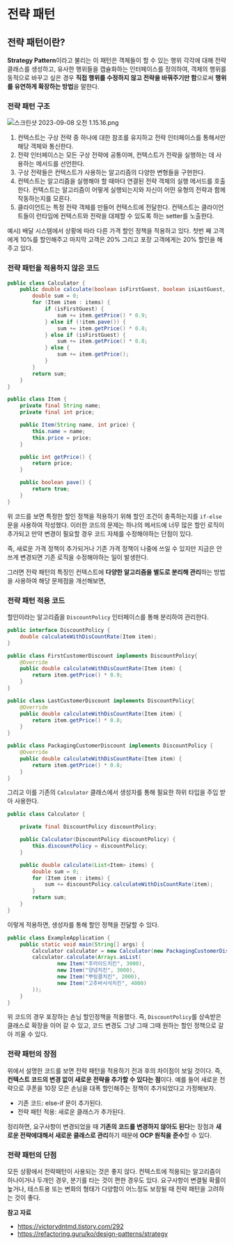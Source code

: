 # 전략 패턴

## 전략 패턴이란?

**Strategy Pattern**이라고 불리는 이 패턴은 객체들이 할 수 있는 행위 각각에 대해 전략 클래스를 생성하고, 유사한 행위들을 캡슐화하는 인터페이스를 정의하여, 객체의 행위를 동적으로 바꾸고 싶은 경우 **직접 행위를 수정하지 않고 전략을 바꿔주기만 함**으로써 **행위를 유연하게 확장하는 방법**을 말한다.

### 전략 패턴 구조

![스크린샷 2023-09-08 오전 1.15.16.png](https://github.com/mo2-Study-Group/StudyGroup/assets/112863029/591fde2d-b36f-480c-ab47-4384624868fb)

1. 컨텍스트는 구상 전략 중 하나에 대한 참조를 유지하고 전략 인터페이스를 통해서만 해당 객체와 통신한다.
2. 전략 인터페이스는 모든 구상 전략에 공통이며, 컨텍스트가 전략을 실행하는 데 사용하는 메서드를 선언한다.
3. 구상 전략들은 컨텍스트가 사용하는 알고리즘의 다양한 변형들을 구현한다.
4. 컨텍스트는 알고리즘을 실행해야 할 때마다 연결된 전략 객체의 실행 메서드를 호출한다. 컨텍스트는 알고리즘이 어떻게 실행되는지와 자신이 어떤 유형의 전략과 함께 작동하는지를 모른다.
5. 클라이언트는 특정 전략 객체를 만들어 컨텍스트에 전달한다. 컨텍스트는 클라이언트들이 런타임에 컨텍스트와 전략을 대체할 수 있도록 하는 setter를 노출한다.


예시)
배달 시스템에서 상황에 따라 다른 가격 할인 정책을 적용하고 있다. 첫번 째 고객에게 10%를 할인해주고 마지막 고객은 20% 그리고 포장 고객에게는 20% 할인을 해주고 있다.

### 전략 패턴을 적용하지 않은 코드

```java
public class Calculator {
    public double calculate(boolean isFirstGuest, boolean isLastGuest, List<Item> items) {
        double sum = 0;
        for (Item item : items) {
            if (isFirstGuest) {
                sum += item.getPrice() * 0.9;
            } else if (!item.pave()) {
                sum += item.getPrice() * 0.8;
            } else if (isFirstGuest) {
                sum += item.getPrice() * 0.8;
            } else {
                sum += item.getPrice();
            }
        }
        return sum;
    }
}
```

```java
public class Item {
    private final String name;
    private final int price;

    public Item(String name, int price) {
        this.name = name;
        this.price = price;
    }

    public int getPrice() {
        return price;
    }

    public boolean pave() {
        return true;
    }
}
```

위 코드를 보면 특정한 할인 정책을 적용하기 위해 할인 조건이 충족하는지를 `if-else`문을 사용하여 작성했다. 
이러한 코드의 문제는 하나의 메서드에 너무 많은 할인 로직이 추가되고 만약 변경이 필요할 경우 코드 자체를 수정해야하는 단점이 있다.

즉, 새로운 가격 정책이 추가되거나 기존 가격 정책이 나중에 쓰일 수 있지만 지금은 안쓰게 변경되면 기존 로직을 수정해야하는 일이 발생한다.

그러면 전략 패턴의 특징인 컨텍스트에 **다양한 알고리즘을 별도로 분리해 관리**하는 방법을 사용하여 해당 문제점을 개선해보면,

### 전략 패턴 적용 코드

할인이라는 알고리즘을 `DiscountPolicy` 인터페이스를 통해 분리하여 관리한다.

```java
public interface DiscountPolicy {
    double calculateWithDisCountRate(Item item);
}
```

```java
public class FirstCustomerDiscount implements DiscountPolicy{
    @Override
    public double calculateWithDisCountRate(Item item) {
        return item.getPrice() * 0.9;
    }
}
```

```java
public class LastCustomerDiscount implements DiscountPolicy{
    @Override
    public double calculateWithDisCountRate(Item item) {
        return item.getPrice() * 0.8;
    }
}
```

```java
public class PackagingCustomerDiscount implements DiscountPolicy {
    @Override
    public double calculateWithDisCountRate(Item item) {
        return item.getPrice() * 0.8;
    }
}
```

그리고 이를 기존의 `Calculator` 클래스에서 생성자를 통해 필요한 하위 타입을 주입 받아 사용한다.

```java
public class Calculator {

    private final DiscountPolicy discountPolicy;

    public Calculator(DiscountPolicy discountPolicy) {
        this.discountPolicy = discountPolicy;
    }

    public double calculate(List<Item> items) {
        double sum = 0;
        for (Item item : items) {
            sum += discountPolicy.calculateWithDisCountRate(item);
        }
        return sum;
    }
}
```

이렇게 적용하면, 생성자를 통해 할인 정책을 전달할 수 있다. 

```java
public class ExampleApplication {
	public static void main(String[] args) {
		Calculator calculator = new Calculator(new PackagingCustomerDiscount());
		calculator.calculate(Arrays.asList(
				new Item("후라이드치킨", 3000),
				new Item("양념치킨", 3000),
				new Item("뿌링클치킨", 2000),
				new Item("고추바사삭치킨", 4000)
		));
	}
}
```

위 코드의 경우 포장하는 손님 할인정책을 적용했다. 즉, `DiscountPolicy`를 상속받은 클래스로 확장을 이어 갈 수 있고, 코드 변경도 그냥 그때 그때 원하는 할인 정책으로 갈아 끼울 수 있다.

### 전략 패턴의 장점

위에서 설명한 코드를 보면 전략 패턴을 적용하기 전과 후의 차이점이 보일 것이다. 즉, **컨텍스트 코드의 변경 없이 새로운 전략을 추가할 수 있다는 점**이다. 예를 들어 새로운 전략으로 쿠폰을 10장 모은 손님을 대폭 할인해주는 정책이 추가되었다고 가정해보자.

- 기존 코드: else-if 문이 추가된다.
- 전략 패턴 적용: 새로운 클래스가 추가된다.

정리하면, 요구사항이 변경되었을 때 **기존의 코드를 변경하지 않아도 된다**는 장점과 **새로운 전략에대해서 새로운 클래스로 관리**하기 때문에 **OCP 원칙을 준수**할 수 있다. 

### 전략 패턴의 단점

모든 상황에서 전략패턴이 사용되는 것은 좋지 않다. 컨텍스트에 적용되는 알고리즘이 하나이거나 두개인 경우, 분기를 타는 것이 편한 경우도 있다. 요구사항이 변결될 확률이 높거나, 테스트용 또는 변화의 형태가 다양함이 어느정도 보장될 때 전략 패턴을 고려하는 것이 좋다.

**참고 자료**

- <https://victorydntmd.tistory.com/292>
- <https://refactoring.guru/ko/design-patterns/strategy>

